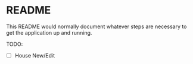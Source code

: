 # README

This README would normally document whatever steps are necessary to get the
application up and running.

TODO:

* [ ] House New/Edit

